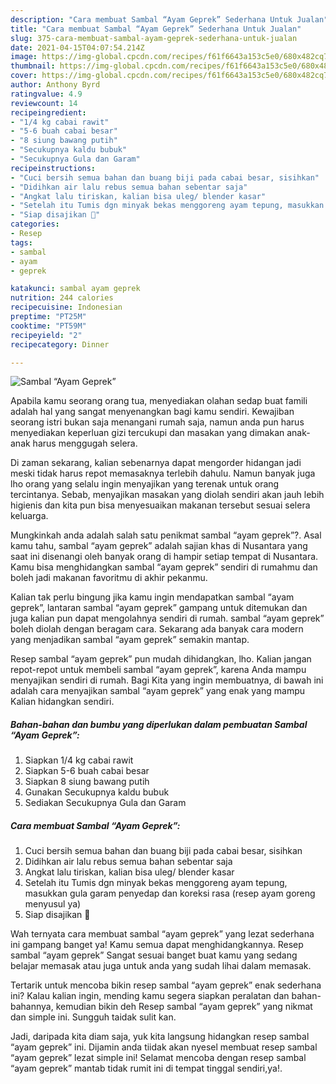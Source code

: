 ```yaml
---
description: "Cara membuat Sambal “Ayam Geprek” Sederhana Untuk Jualan"
title: "Cara membuat Sambal “Ayam Geprek” Sederhana Untuk Jualan"
slug: 375-cara-membuat-sambal-ayam-geprek-sederhana-untuk-jualan
date: 2021-04-15T04:07:54.214Z
image: https://img-global.cpcdn.com/recipes/f61f6643a153c5e0/680x482cq70/sambal-ayam-geprek-foto-resep-utama.jpg
thumbnail: https://img-global.cpcdn.com/recipes/f61f6643a153c5e0/680x482cq70/sambal-ayam-geprek-foto-resep-utama.jpg
cover: https://img-global.cpcdn.com/recipes/f61f6643a153c5e0/680x482cq70/sambal-ayam-geprek-foto-resep-utama.jpg
author: Anthony Byrd
ratingvalue: 4.9
reviewcount: 14
recipeingredient:
- "1/4 kg cabai rawit"
- "5-6 buah cabai besar"
- "8 siung bawang putih"
- "Secukupnya kaldu bubuk"
- "Secukupnya Gula dan Garam"
recipeinstructions:
- "Cuci bersih semua bahan dan buang biji pada cabai besar, sisihkan"
- "Didihkan air lalu rebus semua bahan sebentar saja"
- "Angkat lalu tiriskan, kalian bisa uleg/ blender kasar"
- "Setelah itu Tumis dgn minyak bekas menggoreng ayam tepung, masukkan gula garam penyedap dan koreksi rasa (resep ayam goreng menyusul ya)"
- "Siap disajikan 🥰"
categories:
- Resep
tags:
- sambal
- ayam
- geprek

katakunci: sambal ayam geprek 
nutrition: 244 calories
recipecuisine: Indonesian
preptime: "PT25M"
cooktime: "PT59M"
recipeyield: "2"
recipecategory: Dinner

---
```



![Sambal “Ayam Geprek”](https://img-global.cpcdn.com/recipes/f61f6643a153c5e0/680x482cq70/sambal-ayam-geprek-foto-resep-utama.jpg)

Apabila kamu seorang orang tua, menyediakan olahan sedap buat famili adalah hal yang sangat menyenangkan bagi kamu sendiri. Kewajiban seorang istri bukan saja menangani rumah saja, namun anda pun harus menyediakan keperluan gizi tercukupi dan masakan yang dimakan anak-anak harus menggugah selera.

Di zaman  sekarang, kalian sebenarnya dapat mengorder hidangan jadi meski tidak harus repot memasaknya terlebih dahulu. Namun banyak juga lho orang yang selalu ingin menyajikan yang terenak untuk orang tercintanya. Sebab, menyajikan masakan yang diolah sendiri akan jauh lebih higienis dan kita pun bisa menyesuaikan makanan tersebut sesuai selera keluarga. 



Mungkinkah anda adalah salah satu penikmat sambal “ayam geprek”?. Asal kamu tahu, sambal “ayam geprek” adalah sajian khas di Nusantara yang saat ini disenangi oleh banyak orang di hampir setiap tempat di Nusantara. Kamu bisa menghidangkan sambal “ayam geprek” sendiri di rumahmu dan boleh jadi makanan favoritmu di akhir pekanmu.

Kalian tak perlu bingung jika kamu ingin mendapatkan sambal “ayam geprek”, lantaran sambal “ayam geprek” gampang untuk ditemukan dan juga kalian pun dapat mengolahnya sendiri di rumah. sambal “ayam geprek” boleh diolah dengan beragam cara. Sekarang ada banyak cara modern yang menjadikan sambal “ayam geprek” semakin mantap.

Resep sambal “ayam geprek” pun mudah dihidangkan, lho. Kalian jangan repot-repot untuk membeli sambal “ayam geprek”, karena Anda mampu menyajikan sendiri di rumah. Bagi Kita yang ingin membuatnya, di bawah ini adalah cara menyajikan sambal “ayam geprek” yang enak yang mampu Kalian hidangkan sendiri.

<!--inarticleads1-->

##### Bahan-bahan dan bumbu yang diperlukan dalam pembuatan Sambal “Ayam Geprek”:

1. Siapkan 1/4 kg cabai rawit
1. Siapkan 5-6 buah cabai besar
1. Siapkan 8 siung bawang putih
1. Gunakan Secukupnya kaldu bubuk
1. Sediakan Secukupnya Gula dan Garam




<!--inarticleads2-->

##### Cara membuat Sambal “Ayam Geprek”:

1. Cuci bersih semua bahan dan buang biji pada cabai besar, sisihkan
1. Didihkan air lalu rebus semua bahan sebentar saja
1. Angkat lalu tiriskan, kalian bisa uleg/ blender kasar
1. Setelah itu Tumis dgn minyak bekas menggoreng ayam tepung, masukkan gula garam penyedap dan koreksi rasa (resep ayam goreng menyusul ya)
1. Siap disajikan 🥰




Wah ternyata cara membuat sambal “ayam geprek” yang lezat sederhana ini gampang banget ya! Kamu semua dapat menghidangkannya. Resep sambal “ayam geprek” Sangat sesuai banget buat kamu yang sedang belajar memasak atau juga untuk anda yang sudah lihai dalam memasak.

Tertarik untuk mencoba bikin resep sambal “ayam geprek” enak sederhana ini? Kalau kalian ingin, mending kamu segera siapkan peralatan dan bahan-bahannya, kemudian bikin deh Resep sambal “ayam geprek” yang nikmat dan simple ini. Sungguh taidak sulit kan. 

Jadi, daripada kita diam saja, yuk kita langsung hidangkan resep sambal “ayam geprek” ini. Dijamin anda tiidak akan nyesel membuat resep sambal “ayam geprek” lezat simple ini! Selamat mencoba dengan resep sambal “ayam geprek” mantab tidak rumit ini di tempat tinggal sendiri,ya!.

